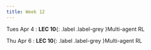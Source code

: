 ```yaml
---
title: Week 12
---
```


Tues Apr 4
: **LEC 10**{: .label .label-grey }Multi-agent RL

Thu Apr 6
: **LEC 10**{: .label .label-grey }Multi-agent RL